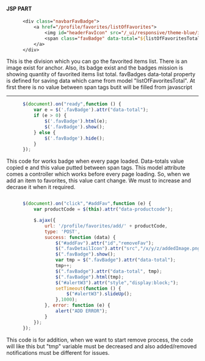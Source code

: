 
#### JSP PART 
```JSP
      <div class="navbarFavBadge">
          <a href="/profile/favorites/listOfFavorites">
              <img id="headerFavIcon" src="/_ui/responsive/theme-blue/images/mobile-details-unclicked-fav.png">
              <span class="favBadge" data-total="${listOfFavoritesTotal}"></span>
          </a>
      </div>
```

This is the division which you can go the favorited items list. There is an image exist for anchor. Also, its badge exist
and the badges mission is showing quantity of favorited items list total. favBadges data-total property is defined for 
saving data which came from model "listOfFavoritesTotal". At first there is no value between span tags butit will be 
filled from javascript
____________________________________________________
```Javascript
      $(document).on("ready",function () {
          var e = $('.favBadge').attr("data-total");
          if (e > 0) {
              $('.favBadge').html(e);
              $('.favBadge').show();
          } else {
              $('.favBadge').hide();
          }
      });
```
This code for works badge when every page loaded. Data-totals value copied e and this value putted between span tags. 
 This model attribute comes a controller which works before every page loading. So, when we add an item to favorites, 
 this value cant change. We must to increase and decrase it when it required.
```Javascript

      $(document).on("click","#addFav",function (e) {
          var productCode = $(this).attr("data-productcode");

          $.ajax({
              url: '/profile/favorites/add/' + productCode,
              type: 'POST',
              success: function (data) {
                  $("#addFav").attr("id","removeFav");
                  $(".favDetailIcon").attr("src","/x/y/z/addedImage.png");
                  $(".favBadge").show();
                  var tmp = $(".favBadge").attr("data-total");
                  tmp++;
                  $(".favBadge").attr("data-total", tmp);
                  $(".favBadge").html(tmp);
                  $("#alertW3").attr("style","display:block;");
                  setTimeout(function () {
                      $("#alertW3").slideUp();
                  },1000);
              }, error: function (e) {
                  alert("ADD ERROR");
              }
          });
      });
```
 
 This code is for addition, when we want to start remove process, the code will like this but "tmp" variable must be 
 decreased and also added/removed notifications must be different for issues.
